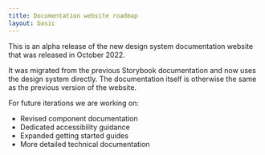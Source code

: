 ```yaml
---
title: Documentation website roadmap
layout: basic
---
```


This is an alpha release of the new design system documentation website that was released in October 2022.

It was migrated from the previous Storybook documentation and now uses the design system directly. The documentation itself is otherwise the same as the previous version of the website.

For future iterations we are working on:

- Revised component documentation
- Dedicated accessibility guidance
- Expanded getting started guides
- More detailed technical documentation

